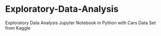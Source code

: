 # Exploratory-Data-Analysis
Exploratory Data Analysis Jupyter Notebook in Python with Cars Data Set from Kaggle
